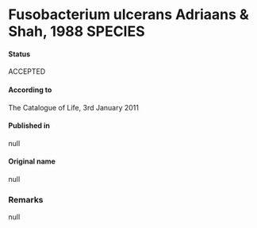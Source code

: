 # Fusobacterium ulcerans Adriaans & Shah, 1988 SPECIES

#### Status
ACCEPTED

#### According to
The Catalogue of Life, 3rd January 2011

#### Published in
null

#### Original name
null

### Remarks
null